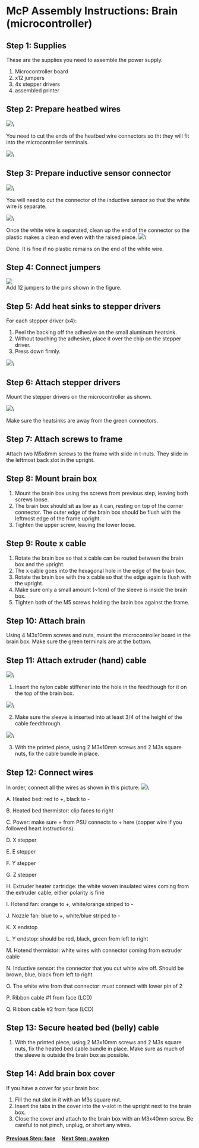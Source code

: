 # McP Assembly Instructions: Brain (microcontroller)


## Step 1: Supplies

These are the supplies you need to assemble the power supply.

1. Microcontroller board
1. x12 jumpers
1. 4x stepper drivers
1. assembled printer


## Step 2: Prepare heatbed wires
![](img/heatbed_leads.JPG)\

You need to cut the ends of the heatbed wire connectors so tht they will fit into the microcontroller terminals.

![](img/heatbed_leads_cut.JPG)\

## Step 3: Prepare inductive sensor connector

![](img/pinda_cut_prep.JPG)\

You will need to cut the connector of the inductive sensor so that the white wire is separate.

![](img/pinda_cutting.JPG)\

Once the white wire is separated, clean up the end of the connector so the plastic makes a clean end even with the raised piece. 
![](img/pinda_cut.JPG)\

Done.  It is fine if no plastic remains on the end of the white wire.

## Step 4: Connect jumpers
![](img/board_jumpered.JPG)\
Add 12 jumpers to the pins shown in the figure.

## Step 5: Add heat sinks to stepper drivers

For each stepper driver (x4):
1. Peel the backing off the adhesive on the small aluminum heatsink.
1. Without touching the adhesive, place it over the chip on the stepper driver.
1. Press down firmly.

![](img/stepper_driver_heatsinked.JPG)\

## Step 6: Attach stepper drivers

Mount the stepper drivers on the microcontroller as shown.

![](img/board_stepper_drivers.JPG)\

Make sure the heatsinks are away from the green connectors.

## Step 7: Attach screws to frame

Attach two M5x8mm screws to the frame with slide in t-nuts.  They slide in the leftmost back slot in the upright.

## Step 8: Mount brain box

1. Mount the brain box using the screws from previous step, leaving both screws loose.
1. The brain box should sit as low as it can, resting on top of the corner connector. The outer edge of the brain box should be flush with the leftmost edge of the frame upright.
1. Tighten the upper screw, leaving the lower loose.

## Step 9: Route x cable

1. Rotate the brain box so that x cable can be routed between the brain box and the upright.
1. The x cable goes into the hexagonal hole in the edge of the brain box.
1. Rotate the brain box with the x cable so that the edge again is flush with the upright.
1. Make sure only a small amount (~1cm) of the sleeve is inside the brain box.
1. Tighten both of the M5 screws holding the brain box against the frame.



## Step 10: Attach brain

Using 4 M3x10mm screws and nuts, mount the microcontroller board in the brain box.  Make sure the green terminals are at the bottom.

## Step 11: Attach extruder (hand) cable 

![](img/cc_nylon.jpg)\

1. Insert the nylon cable stiffener into the hole in the feedthough for it on the top of the brain box.

![](img/cc_sleeve.jpg)\

2. Make sure the sleeve is inserted into at least 3/4 of the height of the cable feedthrough.

![](img/cc_tighten.jpg)\

3. With the printed piece, using 2 M3x10mm screws and 2 M3s square nuts, fix the cable bundle in place.

## Step 12: Connect wires

In order, connect all the wires as shown in this picture:
![](img/board_connections.jpg)\

A. Heated bed: red to +, black to -

B. Heated bed thermistor: clip faces to right

C. Power: make sure + from PSU connects to + here (copper wire if you followed heart instructions).

D. X stepper

E. E stepper

F. Y stepper

G. Z stepper

H. Extruder heater cartridge: the white woven insulated wires coming from the extruder cable, either polarity is fine

I. Hotend fan: orange to +, white/orange striped to -

J. Nozzle fan: blue to +, white/blue striped to -

K. X endstop

L. Y endstop: should be red, black, green from left to right

M. Hotend thermistor: white wires with connector coming from extruder cable 

N. Inductive sensor: the connector that you cut white wire off. Should be brown, blue, black from left to right

O. The white wire from that connector: must connect with lower pin of 2

P. Ribbon cable #1 from face (LCD)

Q. Ribbon cable #2 from face (LCD)


## Step 13: Secure heated bed (belly) cable

1. With the printed piece, using 2 M3x10mm screws and 2 M3s square nuts, fix the heated bed cable bundle in place.  Make sure as much of the sleeve is outside the brain box as possible.

## Step 14: Add brain box cover

If you have a cover for your brain box:
1. Fill the nut slot in it with an M3s square nut.
1. Insert the tabs in the cover into the v-slot in the upright next to the brain box. 
1. Close the cover and attach to the brain box with an M3x40mm screw.  Be careful to not pinch, unplug, or short any wires. 
  
#### [Previous Step: face](face.md) &nbsp;&nbsp;&nbsp; [Next Step: awaken](awaken.md)
